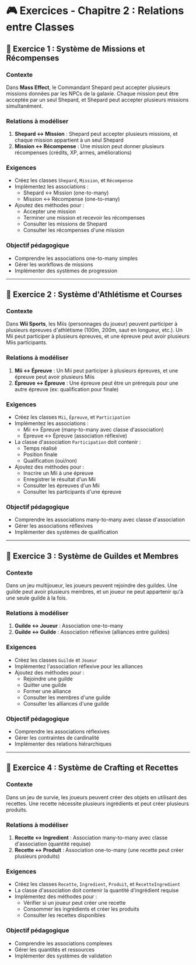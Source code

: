 # 🎮 Exercices - Chapitre 2 : Relations entre Classes

## 🎯 Exercice 1 : Système de Missions et Récompenses

### Contexte
Dans **Mass Effect**, le Commandant Shepard peut accepter plusieurs missions données par les NPCs de la galaxie. Chaque mission peut être acceptée par un seul Shepard, et Shepard peut accepter plusieurs missions simultanément.

### Relations à modéliser
1. **Shepard ↔ Mission** : Shepard peut accepter plusieurs missions, et chaque mission appartient à un seul Shepard
2. **Mission ↔ Récompense** : Une mission peut donner plusieurs récompenses (crédits, XP, armes, améliorations)

### Exigences
- Créez les classes `Shepard`, `Mission`, et `Récompense`
- Implémentez les associations :
  - Shepard ↔ Mission (one-to-many)
  - Mission ↔ Récompense (one-to-many)
- Ajoutez des méthodes pour :
  - Accepter une mission
  - Terminer une mission et recevoir les récompenses
  - Consulter les missions de Shepard
  - Consulter les récompenses d'une mission

### Objectif pédagogique
- Comprendre les associations one-to-many simples
- Gérer les workflows de missions
- Implémenter des systèmes de progression

---

## 🎯 Exercice 2 : Système d'Athlétisme et Courses

### Contexte
Dans **Wii Sports**, les Miis (personnages du joueur) peuvent participer à plusieurs épreuves d'athlétisme (100m, 200m, saut en longueur, etc.). Un Mii peut participer à plusieurs épreuves, et une épreuve peut avoir plusieurs Miis participants.

### Relations à modéliser
1. **Mii ↔ Épreuve** : Un Mii peut participer à plusieurs épreuves, et une épreuve peut avoir plusieurs Miis
2. **Épreuve ↔ Épreuve** : Une épreuve peut être un prérequis pour une autre épreuve (ex: qualification pour finale)

### Exigences
- Créez les classes `Mii`, `Épreuve`, et `Participation`
- Implémentez les associations :
  - Mii ↔ Épreuve (many-to-many avec classe d'association)
  - Épreuve ↔ Épreuve (association réflexive)
- La classe d'association `Participation` doit contenir :
  - Temps réalisé
  - Position finale
  - Qualification (oui/non)
- Ajoutez des méthodes pour :
  - Inscrire un Mii à une épreuve
  - Enregistrer le résultat d'un Mii
  - Consulter les épreuves d'un Mii
  - Consulter les participants d'une épreuve

### Objectif pédagogique
- Comprendre les associations many-to-many avec classe d'association
- Gérer les associations réflexives
- Implémenter des systèmes de qualification

---

## 🎯 Exercice 3 : Système de Guildes et Membres

### Contexte
Dans un jeu multijoueur, les joueurs peuvent rejoindre des guildes. Une guilde peut avoir plusieurs membres, et un joueur ne peut appartenir qu'à une seule guilde à la fois.

### Relations à modéliser
1. **Guilde ↔ Joueur** : Association one-to-many
2. **Guilde ↔ Guilde** : Association réflexive (alliances entre guildes)

### Exigences
- Créez les classes `Guilde` et `Joueur`
- Implémentez l'association réflexive pour les alliances
- Ajoutez des méthodes pour :
  - Rejoindre une guilde
  - Quitter une guilde
  - Former une alliance
  - Consulter les membres d'une guilde
  - Consulter les alliances d'une guilde

### Objectif pédagogique
- Comprendre les associations réflexives
- Gérer les contraintes de cardinalité
- Implémenter des relations hiérarchiques

---

## 🎯 Exercice 4 : Système de Crafting et Recettes

### Contexte
Dans un jeu de survie, les joueurs peuvent créer des objets en utilisant des recettes. Une recette nécessite plusieurs ingrédients et peut créer plusieurs produits.

### Relations à modéliser
1. **Recette ↔ Ingredient** : Association many-to-many avec classe d'association (quantité requise)
2. **Recette ↔ Produit** : Association one-to-many (une recette peut créer plusieurs produits)

### Exigences
- Créez les classes `Recette`, `Ingredient`, `Produit`, et `RecetteIngredient`
- La classe d'association doit contenir la quantité d'ingrédient requise
- Implémentez des méthodes pour :
  - Vérifier si un joueur peut créer une recette
  - Consommer les ingrédients et créer les produits
  - Consulter les recettes disponibles

### Objectif pédagogique
- Comprendre les associations complexes
- Gérer les quantités et ressources
- Implémenter des systèmes de validation 